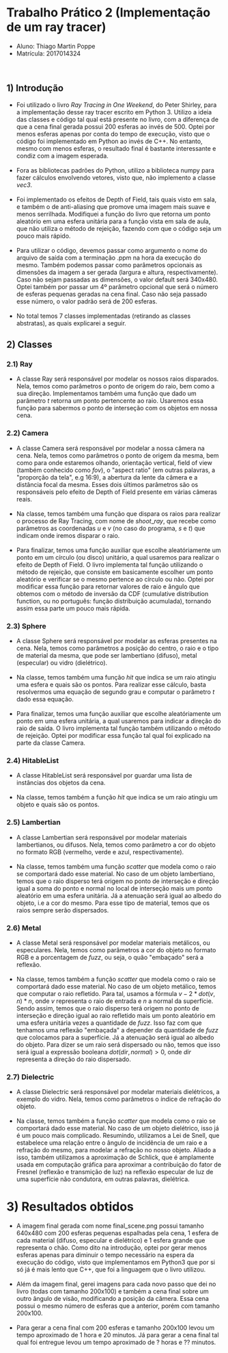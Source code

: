 # Trabalho Prático 2 (Implementação de um ray tracer)

- Aluno: Thiago Martin Poppe
- Matrícula: 2017014324
<br>

## 1) Introdução
- Foi utilizado o livro _Ray Tracing in One Weekend_, do Peter Shirley, para a implementação desse ray tracer escrito em Python 3. Utilizo a ideia das classes e código tal qual está presente no livro, com a diferença de que a cena final gerada possui 200 esferas ao invés de 500. Optei por menos esferas apenas por conta do tempo de execução, visto que o código foi implementado em Python ao invés de C++. No entanto, mesmo com menos esferas, o resultado final é bastante interessante e condiz com a imagem esperada.
<br><br>
- Fora as bibliotecas padrões do Python, utilizo a biblioteca numpy para fazer cálculos envolvendo vetores, visto que, não implemento a classe _vec3_.
<br><br>
- Foi implementado os efeitos de Depth of Field, tais quais visto em sala, e também o de anti-aliasing que promove uma imagem mais suave e menos serrilhada. Modifiquei a função do livro que retorna um ponto aleatório em uma esfera unitária para a função vista em sala de aula, que não utiliza o método de rejeição, fazendo com que o código seja um pouco mais rápido.
<br><br>
- Para utilizar o código, devemos passar como argumento o nome do arquivo de saída com a terminação .ppm na hora da execução do mesmo. Também podemos passar como parâmetros opcionais as dimensões da imagem a ser gerada (largura e altura, respectivamente). Caso não sejam passadas as dimensões, o valor default será 340x480. Optei também por passar um 4º parâmetro opcional que será o número de esferas pequenas geradas na cena final. Caso não seja passado esse número, o valor padrão será de 200 esferas.
<br><br>
- No total temos 7 classes implementadas (retirando as classes abstratas), as quais explicarei a seguir.

## 2) Classes
### 2.1) Ray
- A classe Ray será responsável por modelar os nossos raios disparados. Nela, temos como parâmetros o ponto de origem do raio, bem como a sua direção. Implementamos também uma função que dado um parâmetro $t$ retorna um ponto pertencente ao raio. Usaremos essa função para sabermos o ponto de interseção com os objetos em nossa cena.

### 2.2) Camera
- A classe Camera será responsável por modelar a nossa câmera na cena. Nela, temos como parâmetros o ponto de origem da mesma, bem como para onde estaremos olhando, orientação vertical, field of view (também conhecido como _fov_), o "aspect ratio" (em outras palavras, a "proporção da tela", e.g 16:9), a abertura da lente da câmera e a distância focal da mesma. Esses dois últimos parâmetros são os responsáveis pelo efeito de Depth of Field presente em várias câmeras reais.
<br><br>
- Na classe, temos também uma função que dispara os raios para realizar o processo de Ray Tracing, com nome de $shoot\_ray$, que recebe como parâmetros as coordenadas $u$ e $v$ (no caso do programa, $s$ e $t$) que indicam onde iremos disparar o raio.
<br><br>
- Para finalizar, temos uma função auxiliar que escolhe aleatóriamente um ponto em um círculo (ou disco) unitário, a qual usaremos para realizar o efeito de Depth of Field. O livro implementa tal função utilizando o método de rejeição, que consiste em basicamente escolher um ponto aleatório e verificar se o mesmo pertence ao círculo ou não. Optei por modificar essa função para retornar valores de raio e ângulo que obtemos com o método de inversão da CDF (cumulative distribution function, ou no português: função distribuição acumulada), tornando assim essa parte um pouco mais rápida.

### 2.3) Sphere
- A classe Sphere será responsável por modelar as esferas presentes na cena. Nela, temos como parâmetros a posição do centro, o raio e o tipo de material da mesma, que pode ser lambertiano (difuso), metal (especular) ou vidro (dielétrico).
<br><br>
- Na classe, temos também uma função $hit$ que indica se um raio atingiu uma esfera e quais são os pontos. Para realizar esse cálculo, basta resolvermos uma equação de segundo grau e computar o parâmetro $t$ dado essa equação.
<br><br>
- Para finalizar, temos uma função auxiliar que escolhe aleatóriamente um ponto em uma esfera unitária, a qual usaremos para indicar a direção do raio de saída. O livro implementa tal função também utilizando o método de rejeição. Optei por modificar essa função tal qual foi explicado na parte da classe Camera.

### 2.4) HitableList
- A classe HitableList será responsável por guardar uma lista de instâncias dos objetos da cena.
<br><br>
- Na classe, temos também a função $hit$ que indica se um raio atingiu um objeto e quais são os pontos.

### 2.5) Lambertian
- A classe Lambertian será responsável por modelar materiais lambertianos, ou difusos. Nela, temos como parâmetro a cor do objeto no formato RGB (vermelho, verde e azul, respectivamente).
<br><br>
- Na classe, temos também uma função $scatter$ que modela como o raio se comportará dado esse material. No caso de um objeto lambertiano, temos que o raio disperso terá origem no ponto de interseção e direção igual a soma do ponto e normal no local de interseção mais um ponto aleatório em uma esfera unitária. Já a atenuação será igual ao albedo do objeto, i.e a cor do mesmo. Para esse tipo de material, temos que os raios sempre serão dispersados.

### 2.6) Metal
- A classe Metal será responsável por modelar materiais metálicos, ou especulares. Nela, temos como parâmetros a cor do objeto no formato RGB e a porcentagem de $fuzz$, ou seja, o quão "embaçado" será a reflexão.
<br><br>
- Na classe, temos também a função $scatter$ que modela como o raio se comportará dado esse material. No caso de um objeto metálico, temos que computar o raio refletido. Para tal, usamos a fórmula $v - 2 * dot(v, n) * n$, onde $v$ representa o raio de entrada e $n$ a normal da superfície. Sendo assim, temos que o raio disperso terá origem no ponto de interseção e direção igual ao raio refletido mais um ponto aleatório em uma esfera unitária vezes a quantidade de $fuzz$. Isso faz com que tenhamos uma reflexão "embaçada" a depender da quantidade de $fuzz$ que colocamos para a superfície. Já a atenuação será igual ao albedo do objeto. Para dizer se um raio será dispersado ou não, temos que isso será igual a expressão booleana $dot(dir, normal) > 0$, onde $dir$ representa a direção do raio dispersado.

### 2.7) Dielectric
- A classe Dielectric será responsável por modelar materiais dielétricos, a exemplo do vidro. Nela, temos como parâmetros o índice de refração do objeto.
<br><br>
- Na classe, temos também a função $scatter$ que modela como o raio se comportará dado esse material. No caso de um objeto dielétrico, isso já é um pouco mais complicado. Resumindo, utilizamos a Lei de Snell, que estabelece uma relação entre o ângulo de incidência de um raio e a refração do mesmo, para modelar a refração no nosso objeto. Aliado a isso, também utilizamos a aproximação de Schlick, que é amplamente usada em computação gráfica para aproximar a contribuição do fator de Fresnel (reflexão e transmição de luz) na reflexão especular de luz de uma superfície não condutora, em outras palavras, dielétrica.

# 3) Resultados obtidos
- A imagem final gerada com nome final_scene.png possui tamanho 640x480 com 200 esferas pequenas espalhadas pela cena, 1 esfera de cada material (difuso, especular e dielétrico) e 1 esfera grande que representa o chão. Como dito na introdução, optei por gerar menos esferas apenas para diminuir o tempo necessário na espera da execução do código, visto que implementamos em Python3 que por si só já é mais lento que C++, que foi a linguagem que o livro utilizou.
<br><br>
- Além da imagem final, gerei imagens para cada novo passo que dei no livro (todas com tamanho 200x100) e também a cena final sobre um outro ângulo de visão, modificando a posição da câmera. Essa cena possui o mesmo número de esferas que a anterior, porém com tamanho 200x100.
<br><br>
- Para gerar a cena final com 200 esferas e tamanho 200x100 levou um tempo aproximado de 1 hora e 20 minutos. Já para gerar a cena final tal qual foi entregue levou um tempo aproximado de ? horas e ?? minutos.